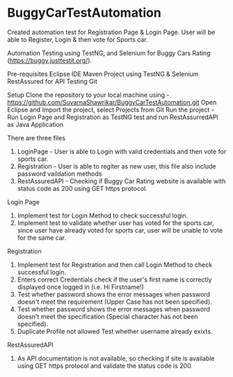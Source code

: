 # BuggyCarTestAutomation
Created automation test for Registration Page &amp; Login Page. User will be able to Register, Login &amp; then vote for Sports car.

Automation Testing using TestNG, and Selenium for Buggy Cars Rating (https://buggy.justtestit.org/).

Pre-requisites
Eclipse IDE
Maven Project using TestNG & Selenium
RestAssured for API Testing 
Git

Setup
Clone the repository to your local machine using - https://github.com/SuvarnaShawrikar/BuggyCarTestAutomation.git
Open Eclipse and Import the project, select Projects from Git
Run the project - Run Login Page and Registration as TestNG test and run RestAssurredAPI as Java Application

There are three files
1) LoginPage - User is able to Login with valid credentials and then vote for sports car.
2) Registration - User is able to regiter as new user, this file also include password vaildation methods
3) RestAssuredAPI - Checking if Buggy Car Rating website is available with status code as 200 using GET https protocol.

Login Page
1) Implement test for Login Method to check successful login.
2) Implement test to validate whether user has voted for the sports car, since user have already voted for sports car, user will be unable to vote for the same car.

Registration
1) Implement test for Registration and then call Login Method to check successful login.
2) Enters correct Credentials check if the user's first name is correctly displayed once logged in (i.e. Hi Firstname!)
3) Test whether password shows the error messages when password doesn't meet the requirement (Upper Case has not been specified).
4) Test whether password shows the error messages when password doesn't meet the specification (Special character has not been specified).
5) Duplicate Profile not allowed Test whether username already exixts.

RestAssuredAPI 
1) As API documentation is not available, so checking if site is available using GET https protocol and validate the status code is 200.
